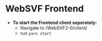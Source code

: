 # WebSVF Frontend
- **To start the Frontend client seperately:**
  - Navigate to /WebSVF2-0/client/
  - run `yarn start`

